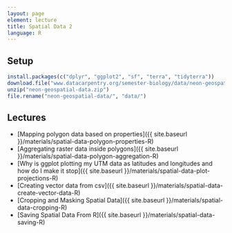 ```yaml
---
layout: page
element: lecture
title: Spatial Data 2
language: R
---
```


## Setup

```r
install.packages(c("dplyr", "ggplot2", "sf", "terra", "tidyterra"))
download.file("www.datacarpentry.org/semester-biology/data/neon-geospatial-data.zip", "neon-geospatial-data.zip", mode = "wb")
unzip("neon-geospatial-data.zip")
file.rename("neon-geospatial-data/", "data/")
```

## Lectures

* [Mapping polygon data based on properties]({{ site.baseurl }}/materials/spatial-data-polygon-properties-R)
* [Aggregating raster data inside polygons]({{ site.baseurl }}/materials/spatial-data-polygon-aggregation-R)
* [Why is ggplot plotting my UTM data as latitudes and longitudes and how do I make it stop]({{ site.baseurl }}/materials/spatial-data-plot-projections-R)
* [Creating vector data from csv]({{ site.baseurl }}/materials/spatial-data-create-vector-data-R)
* [Cropping and Masking Spatial Data]({{ site.baseurl }}/materials/spatial-data-cropping-R)
* [Saving Spatial Data From R]({{ site.baseurl }}/materials/spatial-data-saving-R)
